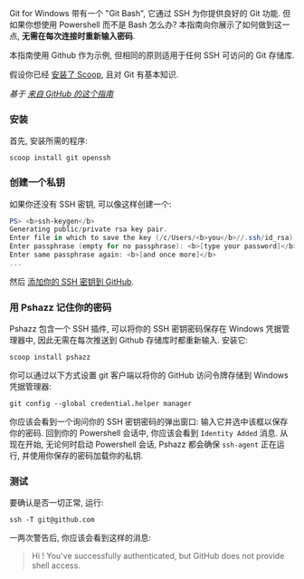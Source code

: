 Git for Windows 带有一个 "Git Bash", 它通过 SSH 为你提供良好的 Git 功能. 但如果你想使用 Powershell 而不是 Bash 怎么办? 本指南向你展示了如何做到这一点, **无需在每次连接时重新输入密码**.

本指南使用 Github 作为示例, 但相同的原则适用于任何 SSH 可访问的 Git 存储库.

假设你已经 [安装了 Scoop](https://github.com/lukesampson/scoop/wiki/Quick-Start), 且对 Git 有基本知识.

*基于 [来自 GitHub 的这个指南](https://help.github.com/articles/generating-ssh-keys#platform-windows)*

### 安装

首先, 安装所需的程序:

```command line
scoop install git openssh
```

### 创建一个私钥

如果你还没有 SSH 密钥, 可以像这样创建一个:

```powershell
PS> <b>ssh-keygen</b>
Generating public/private rsa key pair.
Enter file in which to save the key (/c/Users/<b>you</b>//.ssh/id_rsa): <b>[press enter]</b>
Enter passphrase (empty for no passphrase): <b>[type your password]</b>
Enter same passphrase again: <b>[and once more]</b>
...
```

然后 [添加你的 SSH 密钥到 GitHub](https://help.github.com/en/articles/adding-a-new-ssh-key-to-your-github-account).

### 用 Pshazz 记住你的密码

Pshazz 包含一个 SSH 插件, 可以将你的 SSH 密钥密码保存在 Windows 凭据管理器中, 因此无需在每次推送到 Github 存储库时都重新输入. 安装它:

```command line
scoop install pshazz
```

你可以通过以下方式设置 git 客户端以将你的 GitHub 访问令牌存储到 Windows 凭据管理器:

```command line
git config --global credential.helper manager
```

你应该会看到一个询问你的 SSH 密钥密码的弹出窗口: 输入它并选中该框以保存你的密码. 回到你的 Powershell 会话中, 你应该会看到 `Identity Added` 消息. 从现在开始, 无论何时启动 Powershell 会话, Pshazz 都会确保 `ssh-agent` 正在运行, 并使用你保存的密码加载你的私钥.

### 测试

要确认是否一切正常, 运行:

```command line
ssh -T git@github.com
```

一两次警告后, 你应该会看到这样的消息:

> Hi <username>! You've successfully authenticated, but GitHub does not provide shell access. 